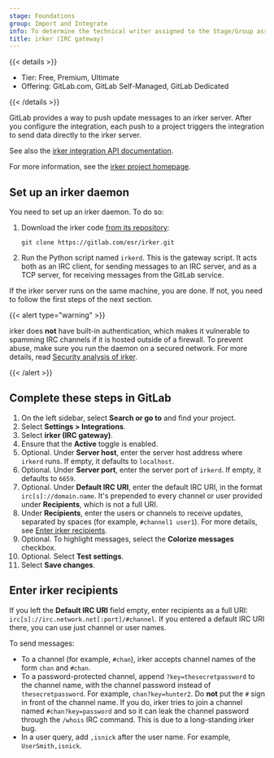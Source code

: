 ```yaml
---
stage: Foundations
group: Import and Integrate
info: To determine the technical writer assigned to the Stage/Group associated with this page, see https://handbook.gitlab.com/handbook/product/ux/technical-writing/#assignments
title: irker (IRC gateway)
---
```


{{< details >}}

- Tier: Free, Premium, Ultimate
- Offering: GitLab.com, GitLab Self-Managed, GitLab Dedicated

{{< /details >}}

GitLab provides a way to push update messages to an irker server. After you configure
the integration, each push to a project triggers the integration to send data directly
to the irker server.

See also the [irker integration API documentation](../../../api/integrations.md).

For more information, see the [irker project homepage](https://gitlab.com/esr/irker).

## Set up an irker daemon

You need to set up an irker daemon. To do so:

1. Download the irker code [from its repository](https://gitlab.com/esr/irker):

   ```shell
   git clone https://gitlab.com/esr/irker.git
   ```

1. Run the Python script named `irkerd`. This is the gateway script.
   It acts both as an IRC client, for sending messages to an IRC server,
   and as a TCP server, for receiving messages from the GitLab service.

If the irker server runs on the same machine, you are done. If not, you
need to follow the first steps of the next section.

{{< alert type="warning" >}}

irker does **not** have built-in authentication, which makes it vulnerable to spamming IRC channels if
it is hosted outside of a firewall. To prevent abuse, make sure you run the daemon on a secured
network. For more details, read
[Security analysis of irker](http://www.catb.org/~esr/irker/security.html).

{{< /alert >}}

## Complete these steps in GitLab

1. On the left sidebar, select **Search or go to** and find your project.
1. Select **Settings > Integrations**.
1. Select **irker (IRC gateway)**.
1. Ensure that the **Active** toggle is enabled.
1. Optional. Under **Server host**, enter the server host address where `irkerd` runs. If empty,
   it defaults to `localhost`.
1. Optional. Under **Server port**, enter the server port of `irkerd`. If empty, it defaults to `6659`.
1. Optional. Under **Default IRC URI**, enter the default IRC URI, in the format `irc[s]://domain.name`.
   It's prepended to every channel or user provided under **Recipients**, which is not a full URI.
1. Under **Recipients**, enter the users or channels to receive updates, separated by spaces
   (for example, `#channel1 user1`). For more details, see [Enter irker recipients](#enter-irker-recipients).
1. Optional. To highlight messages, select the **Colorize messages** checkbox.
1. Optional. Select **Test settings**.
1. Select **Save changes**.

## Enter irker recipients

If you left the **Default IRC URI** field empty, enter recipients as a full URI:
`irc[s]://irc.network.net[:port]/#channel`. If you entered a default IRC URI there, you can use just
channel or user names.

To send messages:

- To a channel (for example, `#chan`), irker accepts channel names of the form `chan` and
  `#chan`.
- To a password-protected channel, append `?key=thesecretpassword` to the channel name,
  with the channel password instead of `thesecretpassword`. For example, `chan?key=hunter2`.
  Do **not** put the `#` sign in front of the channel name. If you do, irker tries to join a
  channel named `#chan?key=password` and so it can leak the channel password through the
  `/whois` IRC command. This is due to a long-standing irker bug.
- In a user query, add `,isnick` after the user name. For example, `UserSmith,isnick`.
